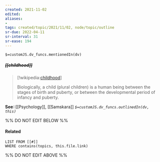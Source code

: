 ```yaml
---
created: 2021-11-02 
edited: 
aliases:
-  
tags: created/topic/2021/11/02, node/topic/outline
sr-due: 2022-04-11
sr-interval: 31
sr-ease: 194
---
```

`$=customJS.dv_funcs.mentionedIn(dv)`

##### <s class="topic-title">[[childhood]]</s>

> [!wikipedia:[childhood](https://en.wikipedia.org/wiki/Child)]
> 
> Biologically, a child (plural children) is a human being between the stages of birth and puberty, or between the developmental period of infancy and puberty. 

**See**::[[Psychology]], [[Samskara]]
*`$=customJS.dv_funcs.outlinedIn(dv, this)`*

%% DO NOT EDIT BELOW %%
#### Related 
```dataview
LIST FROM [[#]]
WHERE contains(topics, this.file.link)
```
%% DO NOT EDIT ABOVE %%
